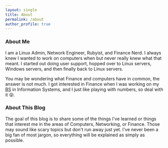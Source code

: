 ```yaml
---
layout: single
title: About
permalink: /about
author_profile: true
---
```


### About Me

I am a Linux Admin, Network Engineer, Rubyist, and Finance Nerd.  I always knew
I wanted to work on computers when but never really knew what that meant.
I started out doing user support, hopped over to Linux servers, Windows servers,
and then finally back to Linux servers. 

You may be wondering what Finance and computers have in common, the answer is not much.
I got interested in Finance when I was working on my <abbr title="Bachelor of Science">BS</abbr> in Information Systems,
and I just like playing with numbers, so deal with it :stuck_out_tongue_closed_eyes:.

### About This Blog

The goal of this blog is to share some of the things I've learned or things that
interest me in the areas of Computers, Networking, or Finance.  Those may
sound like scary topics but don't run away just yet. I've never been a big fan of most jargon, so
everything will be explained as simply as possible.
